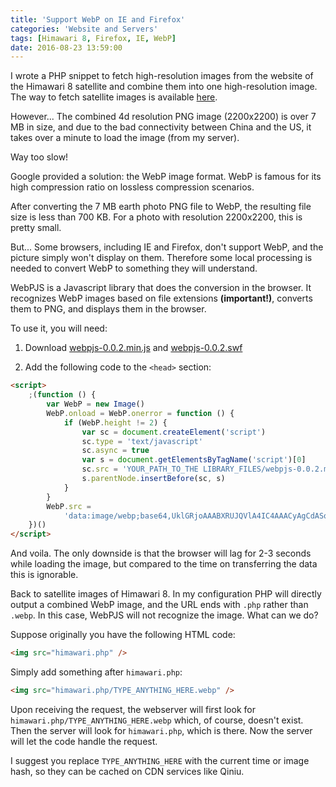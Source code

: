```yaml
---
title: 'Support WebP on IE and Firefox'
categories: 'Website and Servers'
tags: [Himawari 8, Firefox, IE, WebP]
date: 2016-08-23 13:59:00
---
```


I wrote a PHP snippet to fetch high-resolution images from the website of the
Himawari 8 satellite and combine them into one high-resolution image. The way to
fetch satellite images is available
[here](/en/article/modify-website/php-javascript-satellite-earth-picture.lantian).

However... The combined 4d resolution PNG image (2200x2200) is over 7 MB in
size, and due to the bad connectivity between China and the US, it takes over a
minute to load the image (from my server).

Way too slow!

Google provided a solution: the WebP image format. WebP is famous for its high
compression ratio on lossless compression scenarios.

After converting the 7 MB earth photo PNG file to WebP, the resulting file size
is less than 700 KB. For a photo with resolution 2200x2200, this is pretty
small.

But... Some browsers, including IE and Firefox, don't support WebP, and the
picture simply won't display on them. Therefore some local processing is needed
to convert WebP to something they will understand.

WebPJS is a Javascript library that does the conversion in the browser. It
recognizes WebP images based on file extensions **(important!)**, converts them
to PNG, and displays them in the browser.

To use it, you will need:

1. Download
   [webpjs-0.0.2.min.js](http://webpjs.appspot.com/js/webpjs-0.0.2.min.js) and
   [webpjs-0.0.2.swf](http://webpjs.appspot.com/js/webpjs-0.0.2.swf)

2. Add the following code to the `<head>` section:

```html
<script>
    ;(function () {
        var WebP = new Image()
        WebP.onload = WebP.onerror = function () {
            if (WebP.height != 2) {
                var sc = document.createElement('script')
                sc.type = 'text/javascript'
                sc.async = true
                var s = document.getElementsByTagName('script')[0]
                sc.src = 'YOUR_PATH_TO_THE LIBRARY_FILES/webpjs-0.0.2.min.js'
                s.parentNode.insertBefore(sc, s)
            }
        }
        WebP.src =
            'data:image/webp;base64,UklGRjoAAABXRUJQVlA4IC4AAACyAgCdASoCAAIALmk0mk0iIiIiIgBoSygABc6WWgAA/veff/0PP8bA//LwYAAA'
    })()
</script>
```

And voila. The only downside is that the browser will lag for 2-3 seconds while
loading the image, but compared to the time on transferring the data this is
ignorable.

Back to satellite images of Himawari 8. In my configuration PHP will directly
output a combined WebP image, and the URL ends with `.php` rather than `.webp`.
In this case, WebPJS will not recognize the image. What can we do?

Suppose originally you have the following HTML code:

```html
<img src="himawari.php" />
```

Simply add something after `himawari.php`:

```html
<img src="himawari.php/TYPE_ANYTHING_HERE.webp" />
```

Upon receiving the request, the webserver will first look for
`himawari.php/TYPE_ANYTHING_HERE.webp` which, of course, doesn't exist. Then the
server will look for `himawari.php`, which is there. Now the server will let the
code handle the request.

I suggest you replace `TYPE_ANYTHING_HERE` with the current time or image hash,
so they can be cached on CDN services like Qiniu.
